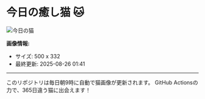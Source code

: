 # 今日の癒し猫 🐱

![今日の猫](https://cdn2.thecatapi.com/images/MTczODcyMg.jpg)

**画像情報:**
- サイズ: 500 x 332
- 最終更新: 2025-08-26 01:41

---

このリポジトリは毎日朝9時に自動で猫画像が更新されます。
GitHub Actionsの力で、365日違う猫に出会えます！
